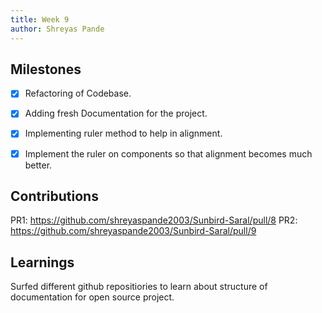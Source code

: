 ```yaml
---
title: Week 9
author: Shreyas Pande
---
```


## Milestones
- [x] Refactoring of Codebase.
- [x] Adding fresh Documentation for the project.
- [x] Implementing ruler method to help in alignment. 
- [x] Implement the ruler on components so that alignment becomes much better.


## Contributions
PR1: https://github.com/shreyaspande2003/Sunbird-Saral/pull/8
PR2: https://github.com/shreyaspande2003/Sunbird-Saral/pull/9

## Learnings
Surfed different github repositiories to learn about structure of documentation for open source project.
